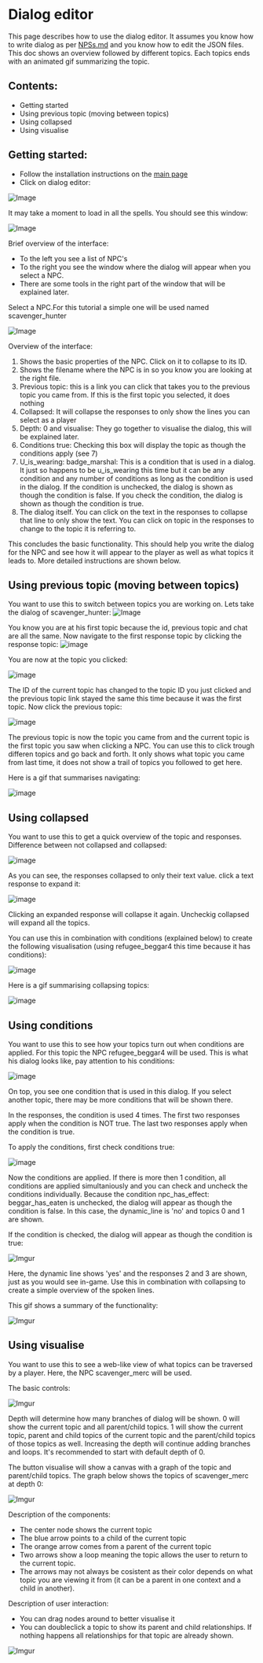 # Dialog editor

This page describes how to use the dialog editor. It assumes you know how to write dialog as per [NPSs.md](https://github.com/CleverRaven/Cataclysm-DDA/blob/master/doc/NPCs.md) and you know how to edit the JSON files. This doc shows an overview followed by different topics. Each topics ends with an animated gif summarizing the topic.


## Contents:
- Getting started
- Using previous topic (moving between topics)
- Using collapsed
- Using visualise


## Getting started:

- Follow the installation instructions on the [main page](https://github.com/snipercup/CDDA-Content-Manager)
- Click on dialog editor:

![Image](https://i.imgur.com/LA9kF3J.png?1)


It may take a moment to load in all the spells. You should see this window:

![Image](https://i.imgur.com/YxbfG65.png?1)


Brief overview of the interface:
- To the left you see a list of NPC's
- To the right you see the window where the dialog will appear when you select a NPC. 
- There are some tools in the right part of the window that will be explained later.

Select a NPC.For this tutorial a simple one will be used named scavenger_hunter

![Image](https://i.imgur.com/x8FJxYL.png?1)

Overview of the interface:
1. Shows the basic properties of the NPC. Click on it to collapse to its ID.
2. Shows the filename where the NPC is in so you know you are looking at the right file.
3. Previous topic: this is a link you can click that takes you to the previous topic you came from. If this is the first topic you selected, it does nothing
4. Collapsed: It will collapse the responses to only show the lines you can select as a player
5. Depth: 0 and visualise: They go together to visualise the dialog, this will be explained later.
6. Conditions true: Checking this box will display the topic as though the conditions apply (see 7)
7. U_is_wearing: badge_marshal: This is a condition that is used in a dialog. It just so happens to be u_is_wearing this time but it can be any condition and any number of conditions as long as the condition is used in the dialog. If the condition is unchecked, the dialog is shown as though the condition is false. If you check the condition, the dialog is shown as though the condition is true.
8. The dialog itself. You can click on the text in the responses to collapse that line to only show the text. You can click on topic in the responses to change to the topic it is referring to.

This concludes the basic functionality. This should help you write the dialog for the NPC and see how it will appear to the player as well as what topics it leads to. More detailed instructions are shown below.


## Using previous topic (moving between topics)
You want to use this to switch between topics you are working on. Lets take the dialog of scavenger_hunter:
![Image](https://i.imgur.com/gFDETXR.png?1)

You know you are at his first topic because the id, previous topic and chat are all the same.
Now navigate to the first response topic by clicking the response topic:
![image](https://i.imgur.com/hV93LEe.png)

You are now at the topic you clicked:

![image](https://i.imgur.com/wG9lEeI.png?1)

The ID of the current topic has changed to the topic ID you just clicked and the previous topic link stayed the same this time because it was the first topic.
Now click the previous topic:

![image](https://i.imgur.com/nSHesBJ.png?1)

The previous topic is now the topic you came from and the current topic is the first topic you saw when clicking a NPC. 
You can use this to click trough differen topics and go back and forth. 
It only shows what topic you came from last time, it does not show a trail of topics you followed to get here.

Here is a gif that summarises navigating:

![image](https://i.imgur.com/2aXLVVL.gif)


## Using collapsed

You want to use this to get a quick overview of the topic and responses.
Difference between not collapsed and collapsed:

![image](https://i.imgur.com/u33BnHW.png?1)

As you can see, the responses collapsed to only their text value.
click a text response to expand it:

![image](https://i.imgur.com/CsjQgNo.png)

Clicking an expanded response will collapse it again.
Uncheckig collapsed will expand all the topics.

You can use this in combination with conditions (explained below) to create the following visualisation (using refugee_beggar4 this time because it has conditions):

![image](https://i.imgur.com/pPNS4gE.png?1)

Here is a gif summarising collapsing topics:

![image](https://i.imgur.com/aAQNdLV.gif)



## Using conditions

You want to use this to see how your topics turn out when conditions are applied. 
For this topic the NPC refugee_beggar4 will be used. This is what his dialog looks like, pay attention to his conditions:

![image](https://i.imgur.com/TjmcdIS.png?1)

On top, you see one condition that is used in this dialog. If you select another topic, there may be more conditions that will be shown there.

In the responses, the condition is used 4 times. The first two responses apply when the condition is NOT true. The last two responses apply when the condition is true.

To apply the conditions, first check conditions true:

![image](https://i.imgur.com/SsVio3a.png?1)

Now the conditions are applied. If there is more then 1 condition, all conditions are applied simultaniously and you can check and uncheck the conditions individually. 
Because the condition npc_has_effect: beggar_has_eaten is unchecked, the dialog will appear as though the condition is false. In this case, the dynamic_line is 'no' and topics 0 and 1 are shown.

If the condition is checked, the dialog will appear as though the condition is true:

![Imgur](https://i.imgur.com/S7wI7j7.png?1)

Here, the dynamic line shows 'yes' and the responses 2 and 3 are shown, just as you would see in-game. 
Use this in combination with collapsing to create a simple overview of the spoken lines.

This gif shows a summary of the functionality:

![Imgur](https://i.imgur.com/ezXGykE.gif)



## Using visualise

You want to use this to see a web-like view of what topics can be traversed by a player.
Here, the NPC scavenger_merc will be used.

The basic controls:

![Imgur](https://i.imgur.com/qfqbxP0.png)

Depth will determine how many branches of dialog will be shown. 0 will show the current topic and all parent/child topics. 1 will show the current topic, parent and child topics of the current topic and the parent/child topics of those topics as well. Increasing the depth will continue adding branches and loops. It's recommended to start with default depth of 0.

The button visualise will show a canvas with a graph of the topic and parent/child topics.
The graph below shows the topics of scavenger_merc at depth 0:

![Imgur](https://i.imgur.com/cGoar8x.png?1)

Description of the components:
- The center node shows the current topic
- The blue arrow points to a child of the current topic
- The orange arrow comes from a parent of the current topic
- Two arrows show a loop meaning the topic allows the user to return to the current topic.
- The arrows may not always be cosistent as their color depends on what topic you are viewing it from (it can be a parent in one context and a child in another).

Description of user interaction:
- You can drag nodes around to better visualise it
- You can doubleclick a topic to show its parent and child relationships. If nothing happens all relationships for that topic are already shown.

![Imgur](https://i.imgur.com/6qOa3qL.png?1)

